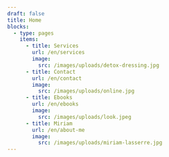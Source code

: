 ```yaml
---
draft: false
title: Home
blocks:
  - type: pages
    items:
      - title: Services
        url: /en/services
        image:
          src: /images/uploads/detox-dressing.jpg
      - title: Contact
        url: /en/contact
        image:
          src: /images/uploads/online.jpg
      - title: Ebooks
        url: /en/ebooks
        image:
          src: /images/uploads/look.jpeg
      - title: Miriam
        url: /en/about-me
        image:
          src: /images/uploads/miriam-lasserre.jpg
---
```

